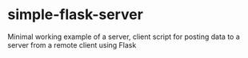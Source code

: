 # simple-flask-server
Minimal working example of a server, client script for posting data to a server from a remote client using Flask
